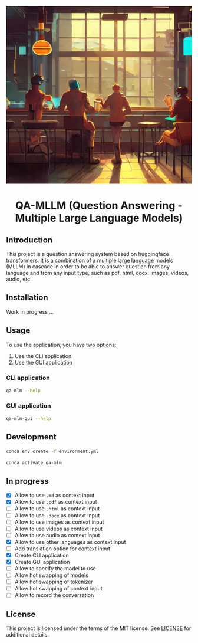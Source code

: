 <div align="center">

<img src="./docs/assets/qa-mllm.png" height="482" width="1447">

# QA-MLLM (Question Answering - Multiple Large Language Models)

</div>

## Introduction

This project is a question answering system based on huggingface transformers. It is a combination of a multiple large language models (MLLM) in cascade in order to be able to answer question from any language and from any input type, such as pdf, html, docx, images, videos, audio, etc.

## Installation

Work in progress ...

## Usage

To use the application, you have two options:

1. Use the CLI application
2. Use the GUI application

### CLI application

```bash
qa-mlm --help
```

### GUI application

```bash
qa-mlm-gui --help
```

## Development

```bash
conda env create -f environment.yml
```

```bash
conda activate qa-mlm
```

## In progress

- [x] Allow to use `.md` as context input
- [x] Allow to use `.pdf` as context input
- [ ] Allow to use `.html` as context input
- [ ] Allow to use `.docx` as context input
- [ ] Allow to use images as context input
- [ ] Allow to use videos as context input
- [ ] Allow to use audio as context input
- [x] Allow to use other languages as context input
- [ ] Add translation option for context input
- [x] Create CLI application
- [x] Create GUI application
- [ ] Allow to specify the model to use
- [ ] Allow hot swapping of models
- [ ] Allow hot swapping of tokenizer
- [ ] Allow hot swapping of context input
- [ ] Allow to record the conversation

## License

This project is licensed under the terms of the MIT license. See [LICENSE](LICENSE) for additional details.
